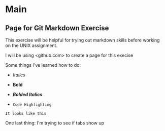 # Main 
## Page for Git Markdown Exercise


This exercise will be helpful for trying out markdown skills before working on the UNIX assignment. 

I will be using <github.com> to create a page for this execise

Some things I've learned how to do:

* *Italics*

* **Bold**

* **_Bolded Italics_**

* `Code Highlighting`


```I can also create a large code block
It looks like this
```

One last thing:
	I'm trying to see if tabs show up

